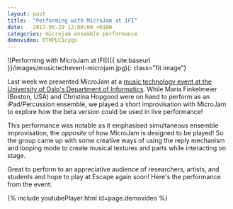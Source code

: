 ```yaml
---
layout: post
title:  "Performing with MicroJam at IFI"
date:   2017-05-29 12:00:00 +0100
categories: microjam ensemble performance
demovideo: 0THPLC1cygs
---
```


![Performing with MicroJam at IFI]({{ site.baseurl }}/images/musictechevent-microjam.jpg){: class="fit image"}

Last week we presented MicroJam at a [music technology event at the University of Oslo's Department of Informatics](http://www.mn.uio.no/ifi/english/research/projects/epec/news/2017-05-29-music-tech-event.html). While Maria Finkelmeier (Boston, USA) and Christina Hopgood were on hand to perform as an iPad/Percussion ensemble, we played a short improvisation with MicroJam to explore how the beta version could be used in live performance!

This performance was notable as it emphasised simultaneous ensemble improvisation, the _opposite_ of how MicroJam is designed to be played! So the group came up with some creative ways of using the reply mechanism and looping mode to create musical textures and parts while interacting on stage.

Great to perform to an appreciative audience of researchers, artists, and students and hope to play at Escape again soon! Here's the performance from the event:

{% include youtubePlayer.html id=page.demovideo %}
